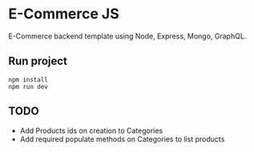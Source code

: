 # E-Commerce JS

E-Commerce backend template using Node, Express, Mongo, GraphQL.

## Run project

```
npm install
npm run dev
```

## TODO

* Add Products ids on creation to Categories
* Add required populate methods on Categories to list products
